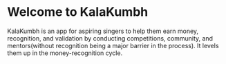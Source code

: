 # Welcome to KalaKumbh
KalaKumbh is an app for aspiring singers to help them earn money, recognition, and validation by conducting competitions, community, and mentors(without recognition being a major barrier in the process). It levels them up in the money-recognition cycle.
